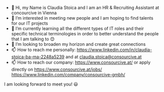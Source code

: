 - 👋 Hi, my Name is Claudia Stoica and I am an HR & Recruiting Assistant at concourcive in Vienna
- 👀 I’m interested in meeting new people and I am hoping to find talents for our IT projects
- 🌱 I’m currently learning all the different types of IT roles and their specific technical terminologies in order to better understand the people that I am talking to 😊
- 💞️ I’m looking to broaden my horizon and create great connections
- 📫 How to reach me personally: https://www.linkedin.com/in/claudia-stoica-ba-ma-2248a5239   and at claudia.stoica@consourcive.at
- 📫 How to reach our company:
https://www.consourcive.at/ or apply directly on https://www.consourcive.at/jobs/
https://www.linkedin.com/company/consourcive-gmbh/

I am looking forward to meet you! 😃

<!---
ClaudiaStoicaconsourcive/ClaudiaStoicaconsourcive is a ✨ special ✨ repository because its `README.md` (this file) appears on your GitHub profile.
You can click the Preview link to take a look at your changes.
--->
